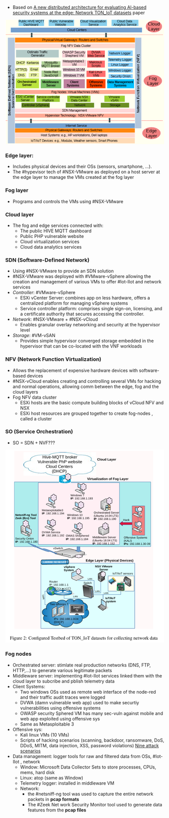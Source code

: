 - Based on [A new distributed architecture for evaluating AI-based security systems at the edge: Network TON_IoT datasets](https://www.researchgate.net/publication/352055999_A_new_distributed_architecture_for_evaluating_AI-based_security_systems_at_the_edge_Network_TON_IoT_datasets) paper


![architecture](<img/proposed dynamic architecture.png>)
### Edge layer: 
- Includes physical devices and their OSs (sensors, smartphone, …). 
- The #hypevisor tech of #NSX-VMware as deployed on a host server at the edge layer to manage the VMs created at the fog layer
### Fog layer
- Programs and controls the VMs using #NSX-VMware
### Cloud layer 
- The fog and edge services connected with:
	- The public HIVE MQTT dashboard
	- Public PHP vulnerable website
	- Cloud virtualization services
	- Cloud data analytics services
### SDN (Software-Defined Network)
- Using #NSX-VMware to provide an SDN solution
- #NSX-VMware  was deployed with #VMware-vSphere allowing the creation and management of various VMs to offer #Iot-IIot and network services
- *Controller*: #VMware-vSphere
	- ESXi vCenter Server: combines app on less hardware, offers a centralized platform for managing vSphere systems
	- Service controller platform: comprises single sign-on, licensing, and a certificate authority that secures accessing the controller.
- *Network*: #NSX-VMware + #NSX-vCloud 
	- Enables granular overlay networking and security at the hypervisor level
- *Storage*: #VM-vSAN
	- Provides simple hypervisor converged storage embedded in the hypervisor that can be co-located with the VNF workloads
### NFV (Network Function Virtualization)
- Allows the replacement of expensive hardware devices with software-based devices
- #NSX-vCloud enables creating and controlling several VMs for hacking and normal operations, allowing comm between the edge, fog and the cloud layers
- Fog NFV data cluster
	- ESXi hosts are the basic compute building blocks of vCloud NFV and NSX 
	- ESXi host resources are grouped together to create fog-nodes , called a cluster
### SO (Service Orchestration)
- SO = SDN + NVF???



![Configured Testbed of TON_IoT datasets](<img/Configured Testbed of TON_IoT datasets.png>)
### Fog nodes
- Orchestrated server: stimlate real production networks (DNS, FTP, HTTP,…) to generate various legitimate packets
- Middleware server: implementing #Iot-IIot  services linked them with the cloud layer to subcribe and pblish telemetry data
- Client Systems:
	- Two windows OSs used as remote web interface of the node-red and their traffic audit traces were logged
	- DVWA (damn vulnerable web app) used to make securtiy vulnerabilities using offensive systems
	- OWASP security Sphered VM has many sec-vuln against mobile and web app exploited using offensive sys
	- Same as Metasploitable 3
- Offensive sys:
	- Kali linux VMs (10 VMs) 
	- Scripts of hacking scenarios (scanning, backdoor, ransomware, DoS, DDoS, MITM, data injection, XSS, password violations) [Nine attack scenarios](/dataset_note/Nine%20attack%20scenarios.md)
- Data management: logger tools for raw and filtered data from OSs, #Iot-IIot , network
	- Window: Microsoft Data Collector Sets to store processes, CPUs, mems, hard disk
	- Linux: atop (same as Window)
	- Telemetry logger: installed in middleware VM
	- Network: 
		- the #netsniff-ng tool was used to capture the entire network packets in **pcap formats** 
		- The #Zeek Net work Security Monitor tool used to generate data features from the **pcap files**